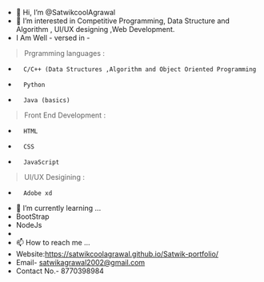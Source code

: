 - 👋 Hi, I’m @SatwikcoolAgrawal
- 👀 I’m interested in Competitive Programming, Data Structure and Algorithm , UI/UX designing ,Web Development.
- I Am Well - versed in -

> Prgramming languages : 
-       C/C++ (Data Structures ,Algorithm and Object Oriented Programming
-       Python
-       Java (basics)

> Front End Development :
-		HTML
-		CSS
-		JavaScript

> UI/UX Desigining :
-		Adobe xd

- 🌱 I’m currently learning ...
- 	BootStrap
- 	NodeJs
- 	
- 📫 How to reach me ...
-   Website:https://satwikcoolagrawal.github.io/Satwik-portfolio/
- 	Email- satwikagrawal2002@gmail.com
- 	Contact No.- 8770398984

<!---
SatwikcoolAgrawal/SatwikcoolAgrawal is a ✨ special ✨ repository because its `README.md` (this file) appears on your GitHub profile.
You can click the Preview link to take a look at your changes.
--->

